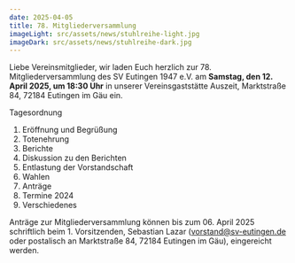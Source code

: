 ```yaml
---
date: 2025-04-05
title: 78. Mitgliederversammlung
imageLight: src/assets/news/stuhlreihe-light.jpg
imageDark: src/assets/news/stuhlreihe-dark.jpg
---
```


Liebe Vereinsmitglieder,
wir laden Euch herzlich zur 78. Mitgliederversammlung des SV Eutingen 1947 e.V. am **Samstag, den 12. April 2025, um 18:30 Uhr** in unserer Vereinsgaststätte Auszeit, Marktstraße 84, 72184 Eutingen im Gäu ein.

Tagesordnung

1. Eröffnung und Begrüßung
2. Totenehrung
3. Berichte
4. Diskussion zu den Berichten
5. Entlastung der Vorstandschaft
6. Wahlen
7. Anträge
8. Termine 2024
9. Verschiedenes

Anträge zur Mitgliederversammlung können bis zum 06. April 2025 schriftlich beim 1. Vorsitzenden, Sebastian Lazar ([vorstand@sv-eutingen.de](mailto:vorstand@sv-eutingen.de) oder postalisch an Marktstraße 84, 72184 Eutingen im Gäu), eingereicht werden.
